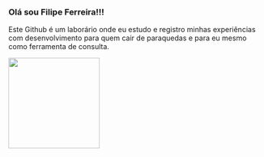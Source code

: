 ### Olá sou Filipe Ferreira!!! 

Este Github é um laborário onde eu estudo e registro minhas experiências com desenvolvimento para quem cair de paraquedas  e para eu mesmo como ferramenta de consulta.

<div align="left">
  <a href="https://github.com/Lipe1994">
<!--<img height="180em" src="https://github-readme-stats.vercel.app/api?username=lipe16&show_icons=true&theme=midnight-purple&include_all_commits=true&count_private=false"/>-->
  <img height="180em" src="https://github-readme-stats.vercel.app/api/top-langs/?username=Lipe1994&layout=compact&langs_count=7&theme=midnight-purple"/>
</div>
<!--
**Lipe1994/Lipe1994** is a ✨ _special_ ✨ repository because its `README.md` (this file) appears on your GitHub profile.

Here are some ideas to get you started:

- 🔭 I’m currently working on ...
- 🌱 I’m currently learning ...
- 👯 I’m looking to collaborate on ...
- 🤔 I’m looking for help with ...
- 💬 Ask me about ...
- 📫 How to reach me: ...
- 😄 Pronouns: ...
- ⚡ Fun fact: ...
-->
